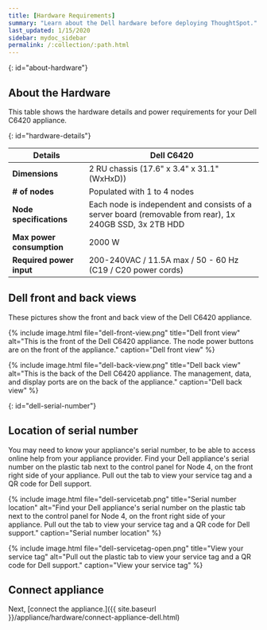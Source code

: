 ```yaml
---
title: [Hardware Requirements]
summary: "Learn about the Dell hardware before deploying ThoughtSpot."
last_updated: 1/15/2020
sidebar: mydoc_sidebar
permalink: /:collection/:path.html
---
```

{: id="about-hardware"}
## About the Hardware

This table shows the hardware details and power requirements for your Dell C6420 appliance.

{: id="hardware-details"}

| Details | Dell C6420 |
| --- | --- |
| <strong>Dimensions</strong> | 2 RU chassis (17.6" x 3.4" x 31.1" (WxHxD)) |
| <strong># of nodes</strong> | Populated with 1 to 4 nodes |
| <strong>Node specifications</strong> | Each node is independent and consists of a server board (removable from rear), 1x 240GB SSD, 3x 2TB HDD |
| <strong>Max power consumption</strong> | 2000 W |
| <strong>Required power input</strong> | 200-240VAC / 11.5A max / 50 - 60 Hz  (C19 / C20 power cords) |

## Dell front and back views

These pictures show the front and back view of the Dell C6420 appliance.

{% include image.html file="dell-front-view.png" title="Dell front view" alt="This is the front of the Dell C6420 appliance. The node power buttons are on the front of the appliance." caption="Dell front view" %}

{% include image.html file="dell-back-view.png" title="Dell back view" alt="This is the back of the Dell C6420 appliance. The management, data, and display ports are on the back of the appliance." caption="Dell back view" %}

{: id="dell-serial-number"}
## Location of serial number
You may need to know your appliance's serial number, to be able to access online help from your appliance provider. Find your Dell appliance's serial number on the plastic tab next to the control panel for Node 4, on the front right side of your appliance. Pull out the tab to view your service tag and a QR code for Dell support.

{% include image.html file="dell-servicetab.png" title="Serial number location" alt="Find your Dell appliance's serial number on the plastic tab next to the control panel for Node 4, on the front right side of your appliance. Pull out the tab to view your service tag and a QR code for Dell support." caption="Serial number location" %}

{% include image.html file="dell-servicetag-open.png" title="View your service tag" alt="Pull out the plastic tab to view your service tag and a QR code for Dell support." caption="View your service tag" %}


## Connect appliance
Next, [connect the appliance.]({{ site.baseurl }}/appliance/hardware/connect-appliance-dell.html)
